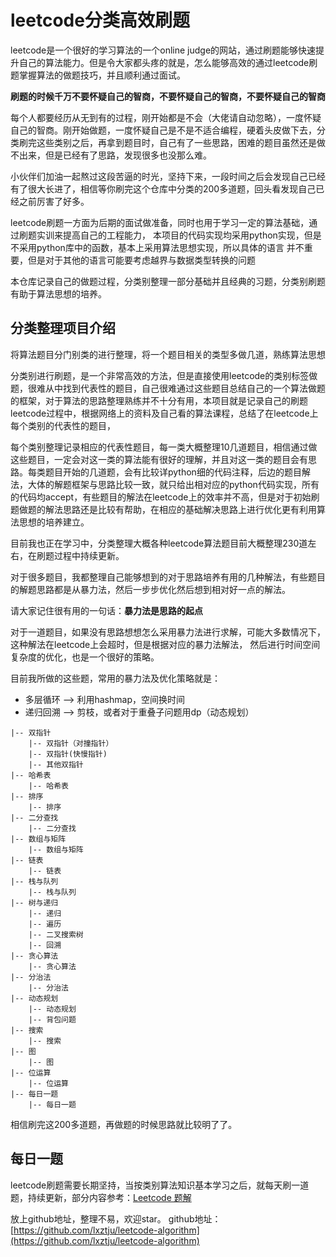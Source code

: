 # leetcode分类高效刷题


leetcode是一个很好的学习算法的一个online judge的网站，通过刷题能够快速提升自己的算法能力。但是令大家都头疼的就是，怎么能够高效的通过leetcode刷题掌握算法的做题技巧，并且顺利通过面试。

**刷题的时候千万不要怀疑自己的智商，不要怀疑自己的智商，不要怀疑自己的智商**

每个人都要经历从无到有的过程，刚开始都是不会（大佬请自动忽略），一度怀疑自己的智商。刚开始做题，一度怀疑自己是不是不适合编程，硬着头皮做下去，分类刷完这些类别之后，再拿到题目时，自己有了一些思路，困难的题目虽然还是做不出来，但是已经有了思路，发现很多也没那么难。

小伙伴们加油一起熬过这段苦逼的时光，坚持下来，一段时间之后会发现自己已经有了很大长进了，相信等你刷完这个仓库中分类的200多道题，回头看发现自己已经之前厉害了好多。

leetcode刷题一方面为后期的面试做准备，同时也用于学习一定的算法基础，通过刷题实训来提高自己的工程能力，
本项目的代码实现均采用python实现，但是不采用python库中的函数，基本上采用算法思想实现，所以具体的语言
并不重要，但是对于其他的语言可能要考虑越界与数据类型转换的问题

本仓库记录自己的做题过程，分类别整理一部分基础并且经典的习题，分类别刷题有助于算法思想的培养。

## 分类整理项目介绍
将算法题目分门别类的进行整理，将一个题目相关的类型多做几道，熟练算法思想

分类别进行刷题，是一个非常高效的方法，但是直接使用leetcode的类别标签做题，很难从中找到代表性的题目，自己很难通过这些题目总结自己的一个算法做题的框架，对于算法的思路整理熟练并不十分有用，本项目就是记录自己的刷题leetcode过程中，根据网络上的资料及自己看的算法课程，总结了在leetcode上每个类别的代表性的题目，

每个类别整理记录相应的代表性题目，每一类大概整理10几道题目，相信通过做这些题目，一定会对这一类的算法能有很好的理解，并且对这一类的题目会有思路。每类题目开始的几道题，会有比较详python细的代码注释，后边的题目解法，大体的解题框架与思路比较一致，就只给出相对应的python代码实现，所有的代码均accept，有些题目的解法在leetcode上的效率并不高，但是对于初始刷题做题的解法思路还是比较有帮助，在相应的基础解决思路上进行优化更有利用算法思想的培养建立。

目前我也正在学习中，分类整理大概各种leetcode算法题目前大概整理230道左右，在刷题过程中持续更新。

对于很多题目，我都整理自己能够想到的对于思路培养有用的几种解法，有些题目的解题思路都是从暴力法，然后一步步优化然后想到相对好一点的解法。

请大家记住很有用的一句话：**暴力法是思路的起点**

对于一道题目，如果没有思路想想怎么采用暴力法进行求解，可能大多数情况下，这种解法在leetcode上会超时，但是根据对应的暴力法解法，
然后进行时间空间复杂度的优化，也是一个很好的策略。

目前我所做的这些题，常用的暴力法及优化策略就是：

* 多层循环 ——> 利用hashmap，空间换时间
* 递归回溯 ——> 剪枝，或者对于重叠子问题用dp（动态规划）

```
|-- 双指针
    |-- 双指针（对撞指针）
    |-- 双指针(快慢指针)
    |-- 其他双指针
|-- 哈希表
    |-- 哈希表
|-- 排序
    |-- 排序
|-- 二分查找
    |-- 二分查找
|-- 数组与矩阵
    |-- 数组与矩阵
|-- 链表
    |-- 链表
|-- 栈与队列
    |-- 栈与队列
|-- 树与递归
    |-- 递归
    |-- 遍历
    |-- 二叉搜索树
    |-- 回溯
|-- 贪心算法
    |-- 贪心算法
|-- 分治法
    |-- 分治法
|-- 动态规划
    |-- 动态规划
    |-- 背包问题
|-- 搜索
    |-- 搜索
|-- 图
    |-- 图
|-- 位运算
    |-- 位运算
|-- 每日一题
    |-- 每日一题
```

相信刷完这200多道题，再做题的时候思路就比较明了了。

##  每日一题

leetcode刷题需要长期坚持，当按类别算法知识基本学习之后，就每天刷一道题，持续更新，部分内容参考：[Leetcode 题解](CyC2018/CS-Notes)

放上github地址，整理不易，欢迎star。
github地址：[https://github.com/lxztju/leetcode-algorithm](https://github.com/lxztju/leetcode-algorithm)
